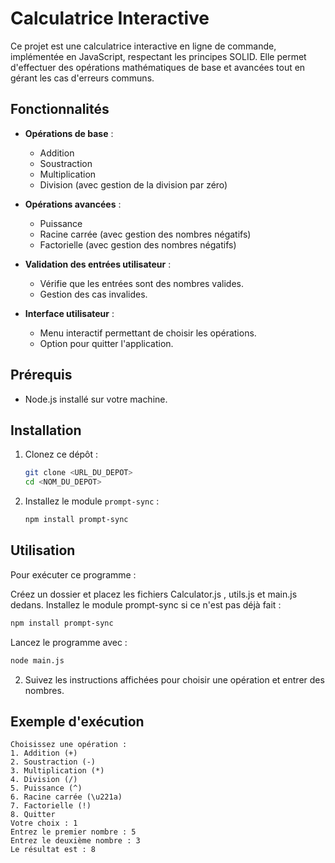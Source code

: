 # Calculatrice Interactive

Ce projet est une calculatrice interactive en ligne de commande, implémentée en JavaScript, respectant les principes SOLID.
Elle permet d'effectuer des opérations mathématiques de base et avancées tout en gérant les cas d'erreurs communs.

## Fonctionnalités

- **Opérations de base** :
  - Addition
  - Soustraction
  - Multiplication
  - Division (avec gestion de la division par zéro)

- **Opérations avancées** :
  - Puissance
  - Racine carrée (avec gestion des nombres négatifs)
  - Factorielle (avec gestion des nombres négatifs)

- **Validation des entrées utilisateur** :
  - Vérifie que les entrées sont des nombres valides.
  - Gestion des cas invalides.

- **Interface utilisateur** :
  - Menu interactif permettant de choisir les opérations.
  - Option pour quitter l'application.

## Prérequis

- Node.js installé sur votre machine.

## Installation

1. Clonez ce dépôt :
   ```bash
   git clone <URL_DU_DEPOT>
   cd <NOM_DU_DEPOT>
   ```

2. Installez le module `prompt-sync` :
   ```bash
   npm install prompt-sync
   ```

## Utilisation

Pour exécuter ce programme :

Créez un dossier et placez les fichiers Calculator.js  , utils.js   et main.js   dedans.
Installez le module prompt-sync si ce n'est pas déjà fait :
```bash
npm install prompt-sync
```
Lancez le programme avec :
```bash
node main.js
```
2. Suivez les instructions affichées pour choisir une opération et entrer des nombres.

## Exemple d'exécution

```
Choisissez une opération :
1. Addition (+)
2. Soustraction (-)
3. Multiplication (*)
4. Division (/)
5. Puissance (^)
6. Racine carrée (\u221a)
7. Factorielle (!)
8. Quitter
Votre choix : 1
Entrez le premier nombre : 5
Entrez le deuxième nombre : 3
Le résultat est : 8
```

